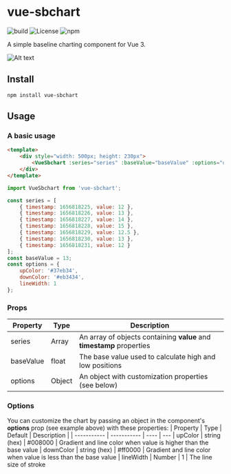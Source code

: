 # vue-sbchart

![build](https://github.com/clydescobidal/vue-sbchart/actions/workflows/build.yml/badge.svg) ![License](https://img.shields.io/npm/l/vue-sbchart) ![npm](https://img.shields.io/npm/dm/vue-sbchart)

A simple baseline charting component for Vue 3.

![Alt text](https://raw.githubusercontent.com/clydescobidal/vue-sbchart/main/screenshot/vue-sbchart.png "vue-sbchart")


## Install

```
npm install vue-sbchart
```

## Usage

### A basic usage

```html
<template>
    <div style="width: 500px; height: 230px">
        <VueSbchart :series="series" :baseValue="baseValue" :options="options" />
    </div>
</template>
```

```javascript
import VueSbchart from 'vue-sbchart';

const series = [
    { timestamp: 1656818225, value: 12 },
    { timestamp: 1656818226, value: 13 },
    { timestamp: 1656818227, value: 14 },
    { timestamp: 1656818228, value: 15 },
    { timestamp: 1656818229, value: 12.5 },
    { timestamp: 1656818230, value: 13 },
    { timestamp: 1656818231, value: 12 }
];
const baseValue = 13;
const options = {
    upColor: '#37eb34',
    downColor: '#eb3434',
    lineWidth: 1
};
```

### Props
| Property      | Type |  Description |
| ----------- |  ---- | ---
| series      | Array       | An array of objects containing **value** and **timestamp** properties
| baseValue   | float       | The base value used to calculate high and low positions
| options   | Object        | An object with customization properties (see below)

### Options
You can customize the chart by passing an object in the component's **options** prop (see example above) with these properties:
| Property      | Type | Default | Description |
| ----------- | ----------- | ---- | ---
| upColor      | string (hex)       | #008000 | Gradient and line color when value is higher than the base value
| downColor   | string (hex)        | #ff0000 | Gradient and line color when value is less than the base value
| lineWidth   | Number        | 1  | The line size of stroke

